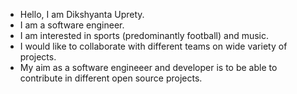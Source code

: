 - Hello, I am Dikshyanta Uprety.
- I am a software engineer.
- I am interested in sports (predominantly football) and music.
- I would like to collaborate with different teams on wide variety of projects.
- My aim as a software engineeer and developer is to be able to contribute in different open source projects. 
